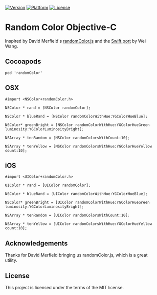 [![Version](http://img.shields.io/cocoapods/v/randomColor.svg?style=flat)](http://cocoapods.org/?q=randomColor) [![Platform](http://img.shields.io/cocoapods/p/randomColor.svg?style=flat)](http://cocoapods.org/?q=randomColor) [![License](http://img.shields.io/cocoapods/l/randomColor.svg?style=flat)](LICENSE.md)

# Random Color Objective-C

Inspired by David Merfield's [randomColor.js](https://github.com/davidmerfield/randomColor)
and the [Swift port](https://github.com/onevcat/RandomColorSwift) by Wei Wang.

## Cocoapods

    pod 'randomColor'

## OSX

```ObjC
#import <NSColor+randomColor.h>

NSColor * rand = [NSColor randomColor];

NSColor * blueRand = [NSColor randomColorWithHue:YGColorHueBlue];

NSColor* greenBright = [NSColor randomColorWithHue:YGColorHueGreen luminosity:YGColorLuminosityBright];

NSArray * tenRandom = [NSColor randomColorsWithCount:10];

NSArray * tenYellow = [NSColor randomColorsWithHue:YGColorHueYellow count:10];
```

## iOS

```ObjC
#import <UIColor+randomColor.h>

UIColor * rand = [UIColor randomColor];

NSColor * blueRand = [UIColor randomColorWithHue:YGColorHueBlue];

NSColor* greenBright = [UIColor randomColorWithHue:YGColorHueGreen luminosity:YGColorLuminosityBright];

NSArray * tenRandom = [UIColor randomColorsWithCount:10];

NSArray * tenYellow = [UIColor randomColorsWithHue:YGColorHueYellow count:10];
```

## Acknowledgements

Thanks for David Merfield bringing us randomColor.js, which is a great utility.

## License

This project is licensed under the terms of the MIT license.
